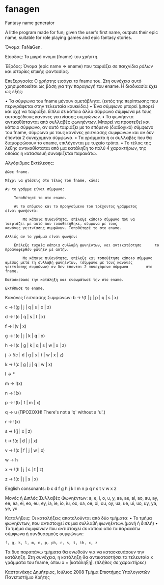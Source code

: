 # fanagen
Fantasy name generator

A little program made for fun; given the user's first name, outputs their epic name, suitable for role playing games and epic fantasy stories.

Όνομα: FaNaGen.

Είσοδος: Το μικρό όνομα (fname) του χρήστη.

Έξοδος: Όνομα (epic name => ename) που ταιριάζει σε παιχνίδια ρόλων και ιστορίες επικής φαντασίας.

Επεξεργασία:
 Ο χρήστης εισάγει το fname του. Στη συνέχεια αυτό χρησιμοποιείται ως βάση για την παραγωγή του ename. H διαδικασία έχει ως εξής:

•	Τα σύμφωνα του fname μένουν αμετάβλητα. (εκτός της περίπτωσης που περιγράφεται στην τελευταία κουκκίδα.)
•	Ένα σύμφωνο μπορεί (μπορεί και όχι) να ταιριάξει δίπλα σε κάποιο άλλο σύμφωνο σύμφωνα με τους αυτοσχέδιους κανόνες γειτνίασης συμφώνων.
•	Τα φωνήεντα αντικαθίστανται από συλλαβές φωνηέντων. Μπορεί να προστεθεί και κάποιο σύμφωνο, αν αυτό ταιριάζει με το επόμενο (διαδοχικό) σύμφωνο του fname, σύμφωνα με τους κανόνες γειτνίασης συμφώνων και αν δεν έπονται 2 συνεχόμενα σύμφωνα.
•	Τα γράμματα ή οι συλλαβές που θα διαμορφώσουν το ename, επιλέγονται με τυχαίο τρόπο.
•	Το τέλος της λέξης αντικαθίσταται από μια κατάληξη το πολύ 4 χαρακτήρων, της οποίας η κατασκευή συνοψίζεται παρακάτω.

Αλγόριθμος Εκτέλεσης:

	Δώσε fname.

	Μέχρι να φτάσεις στο τέλος του fname, κάνε:

	Αν το γράμμα είναι σύμφωνο:
	
		Τοποθέτησέ το στο ename.
		
		Αν το επόμενο και το προηγούμενο του τρέχοντος γράμματος 		είναι φωνήεντα:
		
			Με κάποια πιθανότητα, επέλεξε κάποιο σύμφωνο που να 			ταιριάζει με αυτό που τοποθετήθηκε, σύμφωνα με τους 			κανόνες γειτνίασης συμφώνων. Τοποθέτησέ το στο ename.
			
	Αλλιώς αν το γράμμα είναι φωνήεν:
	
		Επέλεξε τυχαία κάποια συλλαβή φωνηέντων, και αντικατέστησε 		το προαναφερθέν φωνήεν με αυτήν.
		
			Με κάποια πιθανότητα, επέλεξε και τοποθέτησε κάποιο σύμφωνο 		αμέσως μετά τη συλλαβή φωνηέντων, (σύμφωνα με τους κανόνες 		γειτνίασης συμφώνων) αν δεν έπονται 2 συνεχόμενα σύμφωνα 		στο fname.
			
	Κατασκεύασε την κατάληξη και ενσωμάτωσέ την στο ename.

	Εκτύπωσε το ename.


Κανόνες Γειτνίασης Συμφώνων:
 b -> !(f | j | p | q | s | x)

 c -> !(g | j | q | s | x | z)

 d -> !(c | q | s | t | x)

 f -> !(v | x)

 g -> !(c | j | k | q | x)

 h -> !(c | g | k | q | s | w | x | z)

 j -> !(c | d | g | s | t | w | x | z)

 k -> !(c | g | j | q | w | x)

 l -> *

 m -> !(x)

 n -> !(x)
 
 p -> !(b | f | m | x)

 q -> u (ΠΡΟΣΟΧΗ! There's not a 'q' without a 'u'.)

 r -> !(x)

 s -> !(j | x | z)

 t -> !(c | d | j | x)

 v -> !(c | f | j | w | x)

 w -> h

 x -> !(h | j | s | t | z)

 z -> !(c | j | s | x)

 English consonants:
 b c d f g h j k l m n p q r s t v w x z

Μονές ή Διπλές Συλλαβές Φωνηέντων:
a, e, i, o, u, y, aa, ae, ai, ao, au, ay, ee, ea, ei, eo, eu, ey, ia, ie, io, iu, oo, oa, oe, oi, ou, oy, ua, ue, ui, uo, uy, ya, ye, yo

Καταλήξεις:
 Οι καταλήξεις αποτελούνται από δύο τμήματα:
•	Το τμήμα φωνηέντων, που αντιστοιχεί σε μια συλλαβή φωνηέντων.(μονή ή διπλή)
•	Το τμήμα συμφώνων που αντιστοιχεί σε κάποιο από τα παρακάτω σύμφωνα ή συνδυασμούς συμφώνων:

	f, g, k, l, m, n, p, ph, r, s, t, th, x, z

 Τα δυο παραπάνω τμήματα θα ενωθούν για να κατασκευάσουν την κατάληξη. Στη συνέχεια, η κατάληξη θα αντικαταστήσει τα τελευταία x γράμματα του fname, όπου x = |κατάληξη|. (πλήθος σε χαρακτήρες)


Καστρινάκης Δημήτριος, Ιούλιος 2008
Τμήμα Επιστήμης Υπολογιστών
Πανεπιστήμιο Κρήτης

